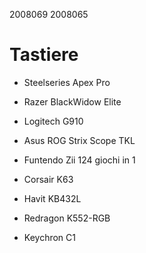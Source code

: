 2008069
2008065

# Tastiere

- Steelseries Apex Pro

- Razer BlackWidow Elite

- Logitech G910

- Asus ROG Strix Scope TKL

- Funtendo Zii 124 giochi in 1

- Corsair K63

- Havit KB432L

- Redragon K552-RGB

- Keychron C1